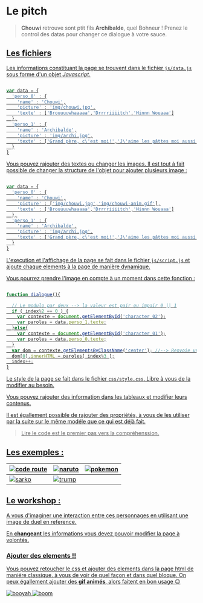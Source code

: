 # Le pitch

> **Chouwi** retrouve sont ptit fils **Archibalde**, quel Bohneur ! Prenez le control des datas pour changer ce dialogue à votre sauce.

## <u>Les fichiers

Les informations constituant la page se trouvent dans le fichier `js/data.js` sous forme d'un objet *Javascript*.

```javascript

var data = {
  'perso_0' : {
    'name' : 'Chouwi',
    'picture' : 'img/chouwi.jpg',
    'texte' : ['Brouuuuwhaaaaa','Drrrriiiitch','Hinnn Wouaaa']
  },
  'perso_1' : {
    'name' : 'Archibalde',
    'picture' : 'img/archi.jpg',
    'texte' : ['Grand père, c\'est moi!','J\'aime les pâttes moi aussi','Pff nimporte quoi!']
  }
}


```

Vous pouvez rajouter des textes ou changer les images. Il est tout à fait possible de changer la structure de l'objet pour ajouter plusieurs image :
```javascript

var data = {
  'perso_0' : {
    'name' : 'Chouwi',
    'picture' : ['img/chouwi.jpg','img/chouwi-anim.gif'],
    'texte' : ['Brouuuuwhaaaaa','Drrrriiiitch','Hinnn Wouaaa']
  },
  'perso_1' : {
    'name' : 'Archibalde',
    'picture' : 'img/archi.jpg',
    'texte' : ['Grand père, c\'est moi!','J\'aime les pâttes moi aussi','Pff nimporte quoi!']
  }
}


```



L'execution et l'affichage de la page se fait dans le fichier `js/script.js` et ajoute chaque elements à la page de manière dynamique.


Vous pourrez prendre l'image en compte à un moment dans cette fonction :

```javascript

function dialogue(){

  // Le modulo par deux --> la valeur est pair ou impair 0 || 1
  if ( index%2 == 0 ) {
    var contexte = document.getElementById('character_02');
    var paroles = data.perso_1.texte;
  }else{
    var contexte = document.getElementById('character_01');
    var paroles = data.perso_0.texte;
  }
  var dom = contexte.getElementsByClassName('center'); //--> Renvoie un tableau
  dom[0].innerHTML = paroles[ index%3 ];
  index++;
}

```


Le style de la page se fait dans le fichier `css/style.css`. Libre à vous de la modifier au besoin.

Vous pouvez rajouter des information dans les tableaux et modifier leurs contenus.

Il est égallement possible de rajouter des propriétés, à vous de les utiliser par la suite sur le même modéle que ce qui est déjà fait.

> Lire le code est le premier pas vers la compréhenssion.


## <u>Les exemples :

<!-- | img | img | img | -->

| [![code route](https://raw.githubusercontent.com/Ma6Tvacoder-Docs/ExercicesJS/master/%5B02%5DExoRetrouvailles/img/referencesVS/CODEROUTE.png)](https://raw.githubusercontent.com/Ma6Tvacoder-Docs/ExercicesJS/master/%5B02%5DExoRetrouvailles/img/referencesVS/CODEROUTE.png) | [![naruto](https://raw.githubusercontent.com/Ma6Tvacoder-Docs/ExercicesJS/master/%5B02%5DExoRetrouvailles/img/referencesVS/maxresdefault.jpg)](https://raw.githubusercontent.com/Ma6Tvacoder-Docs/ExercicesJS/master/%5B02%5DExoRetrouvailles/img/referencesVS/maxresdefault.jpg) | [![pokemon](https://raw.githubusercontent.com/Ma6Tvacoder-Docs/ExercicesJS/master/%5B02%5DExoRetrouvailles/img/referencesVS/pokemon.jpg)](https://raw.githubusercontent.com/Ma6Tvacoder-Docs/ExercicesJS/master/%5B02%5DExoRetrouvailles/img/referencesVS/pokemon.jpg) |
| --- | --- | --- |
| [![sarko](https://raw.githubusercontent.com/Ma6Tvacoder-Docs/ExercicesJS/master/%5B02%5DExoRetrouvailles/img/referencesVS/sarkozy_macron_demission0.jpg)](https://raw.githubusercontent.com/Ma6Tvacoder-Docs/ExercicesJS/master/%5B02%5DExoRetrouvailles/img/referencesVS/sarkozy_macron_demission0.jpg) | [![trump](https://raw.githubusercontent.com/Ma6Tvacoder-Docs/ExercicesJS/master/%5B02%5DExoRetrouvailles/img/referencesVS/trump-vs-clinton.jpg)](https://raw.githubusercontent.com/Ma6Tvacoder-Docs/ExercicesJS/master/%5B02%5DExoRetrouvailles/img/referencesVS/trump-vs-clinton.jpg) |

## <u>Le workshop :

A vous d'imaginer une interaction  entre ces personnages en utilisant une image de duel en reference.

En **changeant** les informations vous devez pouvoir modifier la page à volontés.

### **Ajouter des elements !!**

Vous pouvez retoucher le css et ajouter des elements dans la page html de maniére classique. à vous de voir de quel façon et dans quel bloque.
On peux égallement ajouter des **gif animés**, alors faitent en bon usage :wink:

[![booyah](http://saiyansworld1.free.fr/images/gifs/64.gif)](https://www.google.fr/search?q=gif+dbz+alpha&espv=2&biw=2133&bih=1055&tbm=isch&tbo=u&source=univ&sa=X&ved=0ahUKEwiT_dWBjcDSAhULtBQKHWubB2wQsAQIHA#imgrc=AU-jsTjTECOLDM:)
[![boom](https://media.giphy.com/media/l0MYEqEzwMWFCg8rm/giphy.gif)](https://media.giphy.com/media/l0MYEqEzwMWFCg8rm/giphy.gif)
